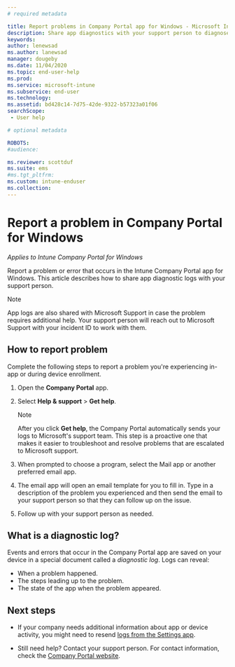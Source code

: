 ```yaml
---
# required metadata

title: Report problems in Company Portal app for Windows - Microsoft Intune
description: Share app diagnostics with your support person to diagnose a problem with the Company Portal app for Windows. 
keywords:
author: lenewsad
ms.author: lanewsad
manager: dougeby
ms.date: 11/04/2020
ms.topic: end-user-help
ms.prod:
ms.service: microsoft-intune
ms.subservice: end-user
ms.technology:
ms.assetid: bd428c14-7d75-42de-9322-b57323a01f06
searchScope:
 - User help

# optional metadata

ROBOTS:  
#audience:

ms.reviewer: scottduf
ms.suite: ems
#ms.tgt_pltfrm:
ms.custom: intune-enduser
ms.collection: 
---
```


# Report a problem in Company Portal for Windows      
*Applies to Intune Company Portal for Windows* 

Report a problem or error that occurs in the Intune Company Portal app for Windows. This article describes how to share app diagnostic logs with your support person. 

>[!NOTE]
> App logs are also shared with Microsoft Support in case the problem requires additional help. Your support person will reach out to Microsoft Support with your incident ID to work with them.    

## How to report problem 
Complete the following steps to report a problem you're experiencing in-app or during device enrollment. 

1. Open the **Company Portal** app.
2. Select **Help & support** > **Get help**.  
   
   > [!Note]	  
   > After you click **Get help**, the Company Portal automatically sends your logs to Microsoft's support team. This step is a proactive one that makes it easier to troubleshoot and resolve problems that are escalated to Microsoft support. 

3. When prompted to choose a program, select the Mail app or another preferred email app.   
   
4. The email app will open an email template for you to fill in. Type in a description of the problem you experienced and then send the email to your support person so that they can follow up on the issue.     

5. Follow up with your support person as needed.  

## What is a diagnostic log?

Events and errors that occur in the Company Portal app are saved on your device in a special document called a _diagnostic log_. Logs can reveal:  
* When a problem happened.  
* The steps leading up to the problem.  
* The state of the app when the problem appeared.   

## Next steps  

* If your company needs additional information about app or device activity, you might need to resend [logs from the Settings app](send-logs-to-your-it-admin-settings-windows.md). 

* Still need help? Contact your support person. For contact information, check the [Company Portal website](https://go.microsoft.com/fwlink/?linkid=2010980).   
